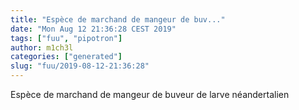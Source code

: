```yaml
---
title: "Espèce de marchand de mangeur de buv..."
date: "Mon Aug 12 21:36:28 CEST 2019"
tags: ["fuu", "pipotron"]
author: m1ch3l
categories: ["generated"]
slug: "fuu/2019-08-12-21:36:28"
---
```


Espèce de marchand de mangeur de buveur de larve néandertalien
